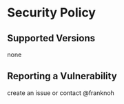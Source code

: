 # Security Policy

## Supported Versions

none

## Reporting a Vulnerability

create an issue or contact @franknoh
